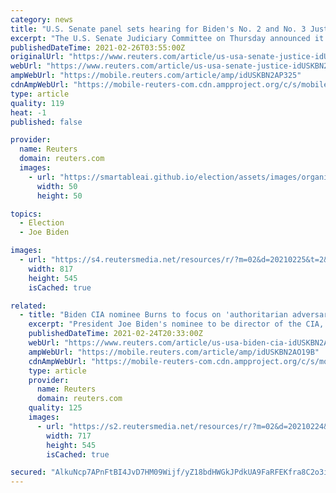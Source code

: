 ```yaml
---
category: news
title: "U.S. Senate panel sets hearing for Biden's No. 2 and No. 3 Justice Department picks"
excerpt: "The U.S. Senate Judiciary Committee on Thursday announced it will hold a confirmation hearing on March 9 for President Joe Biden's nominees to serve in the No. 2 and No. 3 top jobs at the U.S. Justice Department."
publishedDateTime: 2021-02-26T03:55:00Z
originalUrl: "https://www.reuters.com/article/us-usa-senate-justice-idUSKBN2AP325"
webUrl: "https://www.reuters.com/article/us-usa-senate-justice-idUSKBN2AP325"
ampWebUrl: "https://mobile.reuters.com/article/amp/idUSKBN2AP325"
cdnAmpWebUrl: "https://mobile-reuters-com.cdn.ampproject.org/c/s/mobile.reuters.com/article/amp/idUSKBN2AP325"
type: article
quality: 119
heat: -1
published: false

provider:
  name: Reuters
  domain: reuters.com
  images:
    - url: "https://smartableai.github.io/election/assets/images/organizations/reuters.com-50x50.jpg"
      width: 50
      height: 50

topics:
  - Election
  - Joe Biden

images:
  - url: "https://s4.reutersmedia.net/resources/r/?m=02&d=20210225&t=2&i=1552951685&w=&fh=545px&fw=&ll=&pl=&sq=&r=LYNXMPEH1O1R8"
    width: 817
    height: 545
    isCached: true

related:
  - title: "Biden CIA nominee Burns to focus on 'authoritarian adversary' China"
    excerpt: "President Joe Biden's nominee to be director of the CIA, William Burns, told a Senate committee on Wednesday that he saw competition with China - and countering its \"adversarial, predatory\" leadership - as the key to U."
    publishedDateTime: 2021-02-24T20:33:00Z
    webUrl: "https://www.reuters.com/article/us-usa-biden-cia-idUSKBN2AO19B"
    ampWebUrl: "https://mobile.reuters.com/article/amp/idUSKBN2AO19B"
    cdnAmpWebUrl: "https://mobile-reuters-com.cdn.ampproject.org/c/s/mobile.reuters.com/article/amp/idUSKBN2AO19B"
    type: article
    provider:
      name: Reuters
      domain: reuters.com
    quality: 125
    images:
      - url: "https://s2.reutersmedia.net/resources/r/?m=02&d=20210224&t=2&i=1552770877&w=&fh=545px&fw=&ll=&pl=&sq=&r=LYNXMPEH1N13F"
        width: 717
        height: 545
        isCached: true

secured: "AlkuNcp7APnFtBI4JvD7HM09Wijf/yZ18bdHWGkJPdkUA9FaRFEKfra8C2o3ihAb+/b9jKbVSkSUWImoi7vsnepbLX4a4GYbSc2Bjg6atydf5C2xH28+ZQ0qRieVMZvh1vykMgOFNH9uRDPRoFdZJmoe5vjk4pjeQlVN573dmHx4Jt+NE3rXyVNzMcmahXT4ehw/bbnNhEsb9yOTakIG7s6LQ6DlJeo0+sjeS/EfG+6KOmqjPfE2ge+iOnNw/5UL843D8N6CZue6O22yriVX462UPIXClc53BfoMeXda21547EWD3q3VbPjtR90hV2NGD0OR36zOd3GlCFN07Y+81hAluL8xM/FnMxSALBBdPT8=;59AM6f59i5jrPu/g9TuV7A=="
---
```



